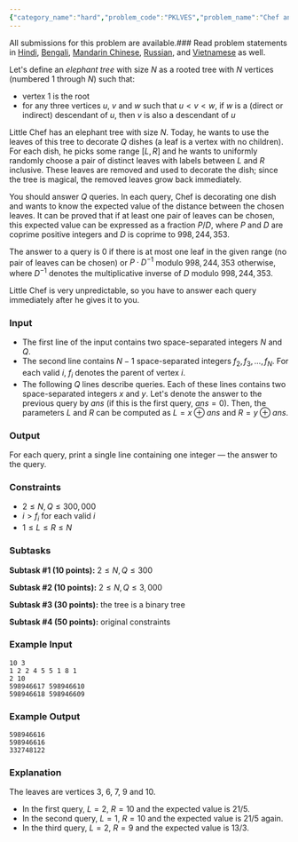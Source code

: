 ```yaml
---
{"category_name":"hard","problem_code":"PKLVES","problem_name":"Chef and Elephant Tree","languages_supported":{"0":"C","1":"CPP14","2":"JAVA","3":"PYTH","4":"PYTH 3.6","5":"PYPY","6":"CS2","7":"PAS fpc","8":"PAS gpc","9":"RUBY","10":"PHP","11":"GO","12":"NODEJS","13":"HASK","14":"rust","15":"SCALA","16":"swift","17":"D","18":"PERL","19":"FORT","20":"WSPC","21":"ADA","22":"CAML","23":"ICK","24":"BF","25":"ASM","26":"CLPS","27":"PRLG","28":"ICON","29":"SCM qobi","30":"PIKE","31":"ST","32":"NICE","33":"LUA","34":"BASH","35":"NEM","36":"LISP sbcl","37":"LISP clisp","38":"SCM guile","39":"JS","40":"ERL","41":"TCL","42":"kotlin","43":"PERL6","44":"TEXT","45":"SCM chicken","46":"PYP3","47":"CLOJ","48":"R","49":"COB","50":"FS"},"max_timelimit":1,"source_sizelimit":50000,"problem_author":"wxs02wxs0103","problem_tester":null,"date_added":"25-04-2019","tags":{"0":"wxs02wxs0103"},"time":{"view_start_date":1557739980,"submit_start_date":1557739980,"visible_start_date":1557739980,"end_date":1735669800},"is_direct_submittable":false,"layout":"problem"}
---
```

<span class="solution-visible-txt">All submissions for this problem are available.</span>### Read problem statements in [Hindi](http://www.codechef.com/download/translated/MAY19/hindi/PKLVES.pdf), [Bengali](http://www.codechef.com/download/translated/MAY19/bengali/PKLVES.pdf), [Mandarin Chinese](http://www.codechef.com/download/translated/MAY19/mandarin/PKLVES.pdf), [Russian](http://www.codechef.com/download/translated/MAY19/russian/PKLVES.pdf), and [Vietnamese](http://www.codechef.com/download/translated/MAY19/vietnamese/PKLVES.pdf) as well.

Let's define an *elephant tree* with size $N$ as a rooted tree with $N$ vertices (numbered $1$ through $N$) such that:
- vertex $1$ is the root
- for any three vertices $u$, $v$ and $w$ such that $u \lt v \lt w$, if $w$ is a (direct or indirect) descendant of $u$, then $v$ is also a descendant of $u$

Little Chef has an elephant tree with size $N$. Today, he wants to use the leaves of this tree to decorate $Q$ dishes (a leaf is a vertex with no children). For each dish, he picks some range $[L, R]$ and he wants to uniformly randomly choose a pair of distinct leaves with labels between $L$ and $R$ inclusive. These leaves are removed and used to decorate the dish; since the tree is magical, the removed leaves grow back immediately.

You should answer $Q$ queries. In each query, Chef is decorating one dish and wants to know the expected value of the distance between the chosen leaves. It can be proved that if at least one pair of leaves can be chosen, this expected value can be expressed as a fraction $P/D$, where $P$ and $D$ are coprime positive integers and $D$ is coprime to $998,244,353$.

The answer to a query is $0$ if there is at most one leaf in the given range (no pair of leaves can be chosen) or $P \cdot D^{-1}$ modulo $998,244,353$ otherwise, where $D^{-1}$ denotes the multiplicative inverse of $D$ modulo $998,244,353$.

Little Chef is very unpredictable, so you have to answer each query immediately after he gives it to you.

### Input
- The first line of the input contains two space-separated integers $N$ and $Q$.
- The second line contains $N-1$ space-separated integers $f_2, f_3, \ldots, f_N$. For each valid $i$, $f_i$ denotes the parent of vertex $i$.
- The following $Q$ lines describe queries. Each of these lines contains two space-separated integers $x$ and $y$. Let's denote the answer to the previous query by $ans$ (if this is the first query, $ans = 0$). Then, the parameters $L$ and $R$ can be computed as $L = x \oplus ans$ and $R = y \oplus ans$.

### Output
For each query, print a single line containing one integer ― the answer to the query.

### Constraints
- $2 \le N, Q \le 300,000$
- $i \gt f_i$ for each valid $i$
- $1 \le L \le R \le N$

### Subtasks
**Subtask #1 (10 points):** $2 \le N, Q \le 300$

**Subtask #2 (10 points):** $2 \le N, Q \le 3,000$

**Subtask #3 (30 points):** the tree is a binary tree

**Subtask #4 (50 points):** original constraints

### Example Input
```
10 3
1 2 2 4 5 5 1 8 1 
2 10
598946617 598946610
598946618 598946609
```

### Example Output
```
598946616
598946616
332748122
```

### Explanation
The leaves are vertices $3$, $6$, $7$, $9$ and $10$.
- In the first query, $L = 2$, $R = 10$ and the expected value is $21/5$.
- In the second query, $L = 1$, $R = 10$ and the expected value is $21/5$ again.
- In the third query, $L = 2$, $R = 9$ and the expected value is $13/3$.
